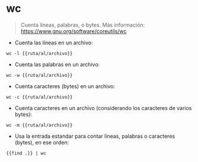 # wc

> Cuenta líneas, palabras, o bytes.
> Más información: <https://www.gnu.org/software/coreutils/wc>

- Cuenta las líneas en un archivo:

`wc -l {{ruta/al/archivo}}`

- Cuenta las palabras en un archivo:

`wc -w {{ruta/al/archivo}}`

- Cuenta caracteres (bytes) en un archivo:

`wc -c {{ruta/al/archivo}}`

- Cuenta caracteres en un archivo (considerando los caracteres de varios bytes):

`wc -m {{ruta/al/archivo}}`

- Usa la entrada estandar para contar líneas, palabras o caracteres (bytes), en ese orden:

`{{find .}} | wc`
